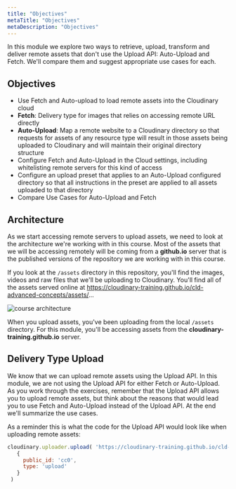```yaml
---
title: "Objectives"
metaTitle: "Objectives"
metaDescription: "Objectives"
---
```


In this module we explore two ways to retrieve, upload, transform and deliver remote assets that don't use the Upload API: Auto-Upload and Fetch.  We'll compare them and suggest appropriate use cases for each.

## Objectives

- Use Fetch and Auto-upload to load remote assets into the Cloudinary cloud
- **Fetch**: Delivery type for images that relies on  accessing remote URL directly
- **Auto-Upload**: Map a remote website to a Cloudinary directory so that requests for assets of any resource type will result in those assets being uploaded to Cloudinary and will maintain their original directory structure
- Configure Fetch and Auto-Upload in the Cloud settings, including whitelisting remote servers for this kind of access
- Configure an upload preset that applies to an Auto-Upload configured directory so that all instructions in the preset are applied to all assets uploaded to that directory
- Compare Use Cases for Auto-Upload and Fetch

## Architecture

As we start accessing remote servers to upload assets, we need to look at the architecture we're working with in this course.  Most of the assets that we will be accessing remotely will be coming from a **github.io** server that is the published versions of the repository we are working with in this course.

If you look at the `/assets` directory in this repository, you'll find the images, videos and raw files that we'll be uploading to Cloudinary.  You'll find all of the assets served online at https://cloudinary-training.github.io/cld-advanced-concepts/assets/...

![course architecture]()

When you upload assets, you've been uploading from the local `/assets` directory.  For this module, you'll be accessing assets from the **cloudinary-training.github.io** server.

## Delivery Type Upload

We know that we can upload remote assets using the Upload API.  In this module, we are not using the Upload API for either Fetch or Auto-Upload.  As you work through the exercises, remember that the Upload API allows you to upload remote assets, but think about the reasons that would lead you to use Fetch and Auto-Upload instead of the Upload API.  At the end we'll summarize the use cases.

As a reminder this is what the code for the Upload API would look like when uploading remote assets:

```javascript
cloudinary.uploader.upload( 'https://cloudinary-training.github.io/cld-advanced-concepts/assets/images/cc0.png',
   {
     public_id: 'cc0',
     type: 'upload'
   }
 )

```


